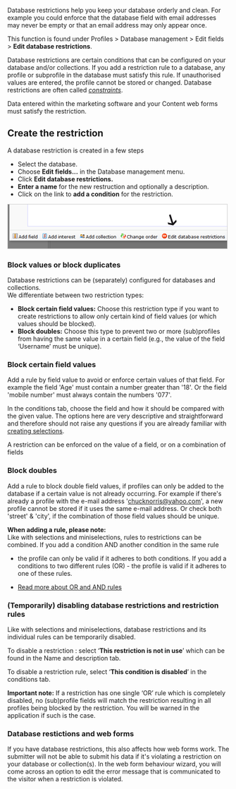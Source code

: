 Database restrictions help you keep your database orderly and clean. For
example you could enforce that the database field with email addresses
may never be empty or that an email address may only appear once.

This function is found under Profiles \> Database management \> Edit
fields \> **Edit database restrictions**.

Database restrictions are certain conditions that can be configured on
your database and/or collections. If you add a restriction rule to a
database, any profile or subprofile in the database must satisfy this
rule. If unauthorised values are entered, the profile cannot be stored
or changed. Database restrictions are often called
*[constraints](http://en.wikipedia.org/wiki/Database_constraints#Constraints)*.

Data entered within the marketing software and your Content web forms
must satisfy the restriction.

Create the restriction
----------------------

A database restriction is created in a few steps

-   Select the database.
-   Choose **Edit fields...** in the Database management menu.
-   Click **Edit database restrictions.**
-   **Enter a name** for the new restruction and optionally a
    description.
-   Click on the link to **add a condition** for the restriction.

![](images/databases-add-restriction.png)

### Block values or block duplicates

Database restrictions can be (separately) configured for databases and
collections. \
 We differentiate between two restriction types:

-   **Block certain field values:** Choose this restriction type if you
    want to create restrictions to allow only certain kind of field
    values (or which values should be blocked).
-   **Block doubles:** Choose this type to prevent two or more
    (sub)profiles from having the same value in a certain field (e.g.,
    the value of the field ‘Username’ must be unique).

### Block certain field values

Add a rule by field value to avoid or enforce certain values of that
field. For example the field 'Age' must contain a number greater than
'18'. Or the field 'mobile number' must always contain the numbers
'077'.

In the conditions tab, choose the field and how it should be compared
with the given value. The options here are very descriptive and
straightforward and therefore should not raise any questions if you are
already familiar with [creating
selections](./working-with-selections.en.md).

A restriction can be enforced on the value of a field, or on a
combination of fields

### Block doubles

Add a rule to block double field values, if profiles can only be added
to the database if a certain value is not already occurring. For example
if there's already a profile with the e-mail address
'chucknorris@yahoo.com', a new profile cannot be stored if it uses the
same e-mail address. Or check both 'street' & 'city', if the combination
of those field values should be unique.

**When adding a rule, please note:** \
Like with selections and miniselections, rules to restrictions can be
combined. If you add a condition AND another condition in the same rule
- the profile can only be valid if it adheres to both conditions. If you
add a conditions to two different rules (OR) - the profile is valid if
it adheres to one of these rules.

-   [Read more about OR and AND
    rules](./or-and-and-selection-conditions.en.md)

### (Temporarily) disabling database restrictions and restriction rules

Like with selections and miniselections, database restrictions and its
individual rules can be temporarily disabled.

To disable a restriction : select ‘**This restriction is not in use**’
which can be found in the Name and description tab.

To disable a restriction rule, select ‘**This condition is disabled**’
in the conditions tab.

**Important note:** If a restriction has one single ‘OR’ rule which is
completely disabled, no (sub)profile fields will match the restriction
resulting in all profiles being blocked by the restriction. You will be
warned in the application if such is the case.

### Database restictions and web forms

If you have database restrictions, this also affects how web forms work.
The submitter will not be able to submit his data if it's violating a
restriction on your database or collection(s). In the web form behaviour
wizard, you will come across an option to edit the error message that is
communicated to the visitor when a restriction is violated.
